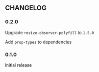 ## CHANGELOG
### 0.2.0
Upgrade `resize-observer-polyfill` to `1.5.0`

Add `prop-types` to dependencies

### 0.1.0
Initial release
